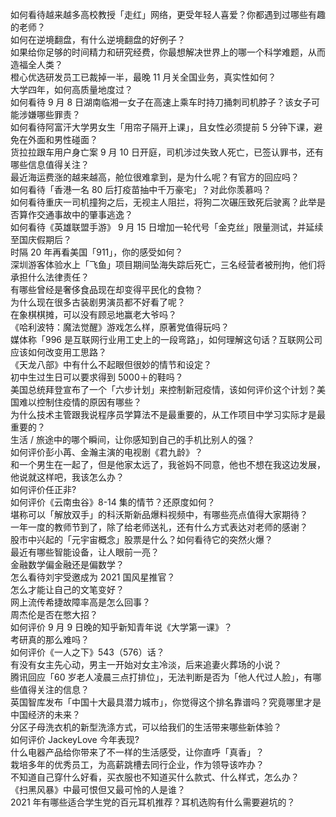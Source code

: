 如何看待越来越多高校教授「走红」网络，更受年轻人喜爱？你都遇到过哪些有趣的老师？  
如何在逆境翻盘，有什么逆境翻盘的好例子？  
如果给你足够的时间精力和研究经费，你最想解决世界上的哪一个科学难题，从而造福全人类？  
橙心优选研发员工已裁掉一半，最晚 11 月关全国业务，真实性如何？  
大学四年，如何高质量地度过？  
如何看待 9 月 8 日湖南临湘一女子在高速上乘车时持刀捅刺司机脖子？该女子可能涉嫌哪些罪责？  
如何看待阿富汗大学男女生「用帘子隔开上课」，且女性必须提前 5 分钟下课，避免在外面和男性碰面？  
货拉拉跟车用户身亡案 9 月 10 日开庭，司机涉过失致人死亡，已签认罪书，还有哪些信息值得关注？  
最近海运费涨的越来越高，舱位很难拿到，是为什么呢？有官方的回应吗？  
如何看待「香港一名 80 后打疫苗抽中千万豪宅」？对此你羡慕吗？  
如何看待重庆一司机撞狗之后，无视主人阻拦，将狗二次碾压致死后驶离？此举是否算作交通事故中的肇事逃逸？  
如何看待《英雄联盟手游》 9 月 15 日增加一轮代号「金克丝」限量测试，并延续至国庆假期后？  
时隔 20 年再看美国「911」，你的感受如何？  
深圳游客体验水上「飞鱼」项目期间坠海失踪后死亡，三名经营者被刑拘，他们将承担什么法律责任？  
有哪些曾经是奢侈食品现在却变得平民化的食物？  
为什么现在很多古装剧男演员都不好看了呢？  
在象棋棋摊，可以没有顾忌地赢老大爷吗？  
《哈利波特：魔法觉醒》游戏怎么样，原著党值得玩吗？  
媒体称「996 是互联网行业用工史上的一段弯路」，如何理解这句话？互联网公司应该如何改变用工思路？  
《天龙八部》中有什么不起眼但很妙的情节和设定？  
初中生过生日可以要求得到 5000＋的鞋吗？  
美国总统拜登宣布了一个「六步计划」来控制新冠疫情，该如何评价这个计划？美国难以控制住疫情的原因有哪些？  
为什么技术主管跟我说程序员学算法不是最重要的，从工作项目中学习实际才是最重要的？  
生活 / 旅途中的哪个瞬间，让你感知到自己的手机比别人的强？  
如何评价彭小苒、金瀚主演的电视剧《君九龄》？  
和一个男生在一起了，但是他家太远了，我爸妈不同意，他也不想在我这边发展，他说就这样吧，我该怎么办？  
如何评价任正非?  
如何评价《云南虫谷》8-14 集的情节？还原度如何？  
堪称可以「解放双手」的科沃斯新品爆料视频中，有哪些亮点值得大家期待？  
一年一度的教师节到了，除了给老师送礼，还有什么方式表达对老师的感谢？  
股市中兴起的「元宇宙概念」股票是什么？如何看待它的突然火爆？  
最近有哪些智能设备，让人眼前一亮？  
金融数学偏金融还是偏数学？  
怎么看待刘宇受邀成为 2021 国风星推官？  
怎么才能让自己的文笔变好？  
网上流传希捷故障率高是怎么回事？  
周杰伦是否在憋大招？  
如何评价 9 月 9 日晚的知乎新知青年说《大学第一课》？  
考研真的那么难吗？  
如何评价《一人之下》543（576）话？  
有没有女主先心动，男主一开始对女主冷淡，后来追妻火葬场的小说？  
腾讯回应「60 岁老人凌晨三点打排位」，无法判断是否为「他人代过人脸」，有哪些值得关注的信息？  
英国智库发布「中国十大最具潜力城市」，你觉得这个排名靠谱吗？究竟哪里才是中国经济的未来？  
分区子母洗衣机的新型洗涤方式，可以给我们的生活带来哪些新体验？  
如何评价 JackeyLove 今年表现?  
什么电器产品给你带来了不一样的生活感受，让你直呼「真香」？  
栽培多年的优秀员工，为高薪跳槽去同行企业，作为领导该咋办？  
不知道自己穿什么好看，买衣服也不知道买什么款式、什么样式，怎么办？  
《扫黑风暴》中最可恨但又最可怜的人是谁？  
2021 年有哪些适合学生党的百元耳机推荐？耳机选购有什么需要避坑的？  
